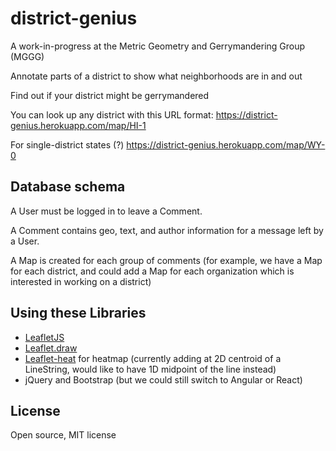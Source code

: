 # district-genius

A work-in-progress at the Metric Geometry and Gerrymandering Group (MGGG)

Annotate parts of a district to show what neighborhoods are in and out

Find out if your district might be gerrymandered

You can look up any district with this URL format: https://district-genius.herokuapp.com/map/HI-1

For single-district states (?) https://district-genius.herokuapp.com/map/WY-0

## Database schema

A User must be logged in to leave a Comment.

A Comment contains geo, text, and author information for a message left by a User.

A Map is created for each group of comments (for example, we have a Map for each district,
  and could add a Map for each organization which is interested in working on a district)

## Using these Libraries

* <a href="https://leafletjs.com">LeafletJS</a>
* <a href="https://github.com/Leaflet/Leaflet.draw">Leaflet.draw</a>
* <a href="https://github.com/Leaflet/Leaflet.heat">Leaflet-heat</a> for heatmap (currently adding at 2D centroid of a LineString, would like to have 1D midpoint of the line instead)
* jQuery and Bootstrap (but we could still switch to Angular or React)

## License

Open source, MIT license
